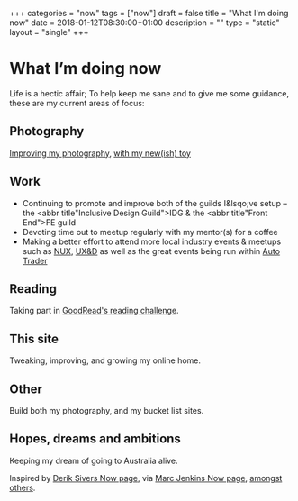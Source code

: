 +++
categories = "now"
tags = ["now"]
draft = false
title = "What I'm doing now"
date = 2018-01-12T08:30:00+01:00
description = ""
type = "static"
layout = "single"
+++
# What I’m doing now

Life is a hectic affair; To help keep me sane and to give me some guidance, these are my current areas of focus:

## Photography
<a href="https://www.instagram.com/_gbbns" rel="noopener">Improving my photography</a>, [with my new(ish) toy](http://www.fujifilm.com/products/digital_cameras/x/fujifilm_x_t1/)

## Work
* Continuing to promote and improve both of the guilds I&lsqo;ve setup &ndash; the <abbr title"Inclusive Design Guild">IDG</abbr> &amp; the <abbr title"Front End">FE</abbr> guild
* Devoting time out to meetup regularly with my mentor(s) for a coffee
* Making a better effort to attend more local industry events &amp; meetups such as <a href="https://nuxuk.org/" rel="noopener">NUX</a>, <a href="https://www.meetup.com/McrUXD/" rel="noopener">UX&amp;D</a> as well as the great events being run within <a href="https://www.autotrader.co.uk/" rel="noopener">Auto Trader</a>

## Reading
Taking part in <a href="https://www.goodreads.com/user_challenges/10861757" rel="noopener">GoodRead's reading challenge</a>.

## This site
Tweaking, improving, and growing my online home.

## Other
Build both my photography, and my bucket list sites.

## Hopes, dreams and ambitions
Keeping my dream of going to Australia alive.

Inspired by <a href="https://sivers.org/nowff" rel="noopener">Derik Sivers Now page</a>, via <a href="https://marcjenkins.co.uk/now/" rel="noopener">Marc Jenkins Now page</a>, <a href="https://nownownow.com" rel="noopener">amongst others</a>.
